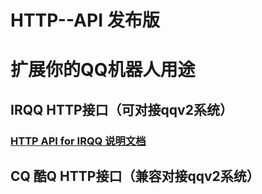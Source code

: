 # HTTP--API 发布版
# 扩展你的QQ机器人用途
## IRQQ HTTP接口（可对接qqv2系统）
### **[HTTP API for IRQQ 说明文档](https://github.com/ksust/HTTP--API/wiki/HTTP-API-for-IRQQ-%E8%AF%B4%E6%98%8E%E6%96%87%E6%A1%A3)**
## CQ 酷Q HTTP接口（兼容对接qqv2系统）


	
	
	

	
	
